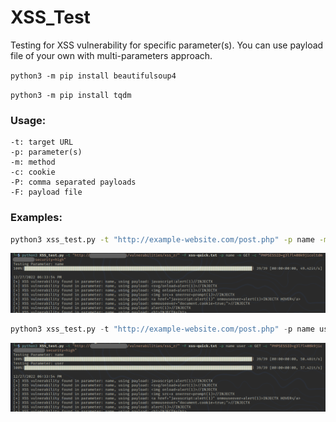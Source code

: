 # XSS_Test

Testing for XSS vulnerability for specific parameter(s). You can use payload file of your own with multi-parameters approach.

`python3 -m pip install beautifulsoup4`

`python3 -m pip install tqdm`

### Usage:

```
-t: target URL
-p: parameter(s)
-m: method
-c: cookie
-P: comma separated payloads
-F: payload file
```

### Examples:

```bash 
python3 xss_test.py -t "http://example-website.com/post.php" -p name -m GET -F xss-payload.txt 
```

![xss-test-1param](/xss-test-1param.png)

```py
python3 xss_test.py -t "http://example-website.com/post.php" -p name user -m GET -c "COOKIES" -P "<script>alert(1)</script>,<img src=x onerror=prompt(1)>"
```

![xss-test-2param](/xss-test-2param.png)


